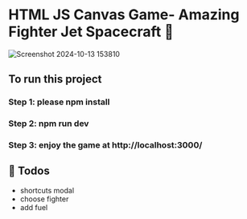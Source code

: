 # HTML JS Canvas Game- Amazing Fighter Jet Spacecraft 🚀

![Screenshot 2024-10-13 153810](https://github.com/user-attachments/assets/6bba162d-e481-47ed-aa10-2df7d5c4b820)


## To run this project
### Step 1: please npm install
### Step 2: npm run dev 
### Step 3: enjoy the game at http://localhost:3000/

## 📃 Todos

- shortcuts modal
- choose fighter
- add fuel

